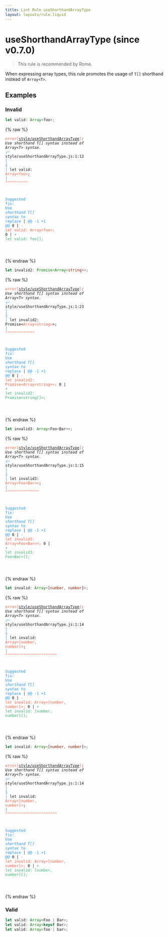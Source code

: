 ```yaml
---
title: Lint Rule useShorthandArrayType
layout: layouts/rule.liquid
---
```


# useShorthandArrayType (since v0.7.0)

> This rule is recommended by Rome.

When expressing array types, this rule promotes the usage of `T[]` shorthand instead of `Array<T>`.

## Examples

### Invalid

```ts
let valid: Array<foo>;
```

{% raw %}<pre class="language-text"><code class="language-text"><span style="color: Tomato;">error</span><span style="color: Tomato;">[</span><span style="color: Tomato;"><a href="https://rome.tools/docs/lint/rules/useShorthandArrayType/">style/useShorthandArrayType</a></span><span style="color: Tomato;">]</span><em>: </em><em>Use </em><em><em>shorthand T[] syntax</em></em><em> instead of </em><em><em>Array&lt;T&gt; syntax.</em></em>
  <span style="color: rgb(38, 148, 255);">┌</span><span style="color: rgb(38, 148, 255);">─</span> style/useShorthandArrayType.js:1:12
  <span style="color: rgb(38, 148, 255);">│</span>
<span style="color: rgb(38, 148, 255);">1</span> <span style="color: rgb(38, 148, 255);">│</span> let valid: <span style="color: Tomato;">A</span><span style="color: Tomato;">r</span><span style="color: Tomato;">r</span><span style="color: Tomato;">a</span><span style="color: Tomato;">y</span><span style="color: Tomato;">&lt;</span><span style="color: Tomato;">f</span><span style="color: Tomato;">o</span><span style="color: Tomato;">o</span><span style="color: Tomato;">&gt;</span>;
  <span style="color: rgb(38, 148, 255);">│</span>            <span style="color: Tomato;">^</span><span style="color: Tomato;">^</span><span style="color: Tomato;">^</span><span style="color: Tomato;">^</span><span style="color: Tomato;">^</span><span style="color: Tomato;">^</span><span style="color: Tomato;">^</span><span style="color: Tomato;">^</span><span style="color: Tomato;">^</span><span style="color: Tomato;">^</span>

<span style="color: rgb(38, 148, 255);">Suggested fix</span><span style="color: rgb(38, 148, 255);">: </span><span style="color: rgb(38, 148, 255);">Use </span><span style="color: rgb(38, 148, 255);"><em>shorthand T[] syntax</em></span><span style="color: rgb(38, 148, 255);"> to replace</span>
    | <span style="color: rgb(38, 148, 255);">@@ -1 +1 @@</span>
0   | <span style="color: Tomato;">- </span><span style="color: Tomato;">let valid: Array&lt;foo&gt;;</span>
  0 | <span style="color: MediumSeaGreen;">+ </span><span style="color: MediumSeaGreen;">let valid: foo[];</span>

</code></pre>{% endraw %}

```ts
let invalid2: Promise<Array<string>>;
```

{% raw %}<pre class="language-text"><code class="language-text"><span style="color: Tomato;">error</span><span style="color: Tomato;">[</span><span style="color: Tomato;"><a href="https://rome.tools/docs/lint/rules/useShorthandArrayType/">style/useShorthandArrayType</a></span><span style="color: Tomato;">]</span><em>: </em><em>Use </em><em><em>shorthand T[] syntax</em></em><em> instead of </em><em><em>Array&lt;T&gt; syntax.</em></em>
  <span style="color: rgb(38, 148, 255);">┌</span><span style="color: rgb(38, 148, 255);">─</span> style/useShorthandArrayType.js:1:23
  <span style="color: rgb(38, 148, 255);">│</span>
<span style="color: rgb(38, 148, 255);">1</span> <span style="color: rgb(38, 148, 255);">│</span> let invalid2: Promise&lt;<span style="color: Tomato;">A</span><span style="color: Tomato;">r</span><span style="color: Tomato;">r</span><span style="color: Tomato;">a</span><span style="color: Tomato;">y</span><span style="color: Tomato;">&lt;</span><span style="color: Tomato;">s</span><span style="color: Tomato;">t</span><span style="color: Tomato;">r</span><span style="color: Tomato;">i</span><span style="color: Tomato;">n</span><span style="color: Tomato;">g</span><span style="color: Tomato;">&gt;</span>&gt;;
  <span style="color: rgb(38, 148, 255);">│</span>                       <span style="color: Tomato;">^</span><span style="color: Tomato;">^</span><span style="color: Tomato;">^</span><span style="color: Tomato;">^</span><span style="color: Tomato;">^</span><span style="color: Tomato;">^</span><span style="color: Tomato;">^</span><span style="color: Tomato;">^</span><span style="color: Tomato;">^</span><span style="color: Tomato;">^</span><span style="color: Tomato;">^</span><span style="color: Tomato;">^</span><span style="color: Tomato;">^</span>

<span style="color: rgb(38, 148, 255);">Suggested fix</span><span style="color: rgb(38, 148, 255);">: </span><span style="color: rgb(38, 148, 255);">Use </span><span style="color: rgb(38, 148, 255);"><em>shorthand T[] syntax</em></span><span style="color: rgb(38, 148, 255);"> to replace</span>
    | <span style="color: rgb(38, 148, 255);">@@ -1 +1 @@</span>
0   | <span style="color: Tomato;">- </span><span style="color: Tomato;">let invalid2: Promise&lt;Array&lt;string&gt;&gt;;</span>
  0 | <span style="color: MediumSeaGreen;">+ </span><span style="color: MediumSeaGreen;">let invalid2: Promise&lt;string[]&gt;;</span>

</code></pre>{% endraw %}

```ts
let invalid3: Array<Foo<Bar>>;
```

{% raw %}<pre class="language-text"><code class="language-text"><span style="color: Tomato;">error</span><span style="color: Tomato;">[</span><span style="color: Tomato;"><a href="https://rome.tools/docs/lint/rules/useShorthandArrayType/">style/useShorthandArrayType</a></span><span style="color: Tomato;">]</span><em>: </em><em>Use </em><em><em>shorthand T[] syntax</em></em><em> instead of </em><em><em>Array&lt;T&gt; syntax.</em></em>
  <span style="color: rgb(38, 148, 255);">┌</span><span style="color: rgb(38, 148, 255);">─</span> style/useShorthandArrayType.js:1:15
  <span style="color: rgb(38, 148, 255);">│</span>
<span style="color: rgb(38, 148, 255);">1</span> <span style="color: rgb(38, 148, 255);">│</span> let invalid3: <span style="color: Tomato;">A</span><span style="color: Tomato;">r</span><span style="color: Tomato;">r</span><span style="color: Tomato;">a</span><span style="color: Tomato;">y</span><span style="color: Tomato;">&lt;</span><span style="color: Tomato;">F</span><span style="color: Tomato;">o</span><span style="color: Tomato;">o</span><span style="color: Tomato;">&lt;</span><span style="color: Tomato;">B</span><span style="color: Tomato;">a</span><span style="color: Tomato;">r</span><span style="color: Tomato;">&gt;</span><span style="color: Tomato;">&gt;</span>;
  <span style="color: rgb(38, 148, 255);">│</span>               <span style="color: Tomato;">^</span><span style="color: Tomato;">^</span><span style="color: Tomato;">^</span><span style="color: Tomato;">^</span><span style="color: Tomato;">^</span><span style="color: Tomato;">^</span><span style="color: Tomato;">^</span><span style="color: Tomato;">^</span><span style="color: Tomato;">^</span><span style="color: Tomato;">^</span><span style="color: Tomato;">^</span><span style="color: Tomato;">^</span><span style="color: Tomato;">^</span><span style="color: Tomato;">^</span><span style="color: Tomato;">^</span>

<span style="color: rgb(38, 148, 255);">Suggested fix</span><span style="color: rgb(38, 148, 255);">: </span><span style="color: rgb(38, 148, 255);">Use </span><span style="color: rgb(38, 148, 255);"><em>shorthand T[] syntax</em></span><span style="color: rgb(38, 148, 255);"> to replace</span>
    | <span style="color: rgb(38, 148, 255);">@@ -1 +1 @@</span>
0   | <span style="color: Tomato;">- </span><span style="color: Tomato;">let invalid3: Array&lt;Foo&lt;Bar&gt;&gt;;</span>
  0 | <span style="color: MediumSeaGreen;">+ </span><span style="color: MediumSeaGreen;">let invalid3: Foo&lt;Bar&gt;[];</span>

</code></pre>{% endraw %}

```ts
let invalid: Array<[number, number]>;
```

{% raw %}<pre class="language-text"><code class="language-text"><span style="color: Tomato;">error</span><span style="color: Tomato;">[</span><span style="color: Tomato;"><a href="https://rome.tools/docs/lint/rules/useShorthandArrayType/">style/useShorthandArrayType</a></span><span style="color: Tomato;">]</span><em>: </em><em>Use </em><em><em>shorthand T[] syntax</em></em><em> instead of </em><em><em>Array&lt;T&gt; syntax.</em></em>
  <span style="color: rgb(38, 148, 255);">┌</span><span style="color: rgb(38, 148, 255);">─</span> style/useShorthandArrayType.js:1:14
  <span style="color: rgb(38, 148, 255);">│</span>
<span style="color: rgb(38, 148, 255);">1</span> <span style="color: rgb(38, 148, 255);">│</span> let invalid: <span style="color: Tomato;">A</span><span style="color: Tomato;">r</span><span style="color: Tomato;">r</span><span style="color: Tomato;">a</span><span style="color: Tomato;">y</span><span style="color: Tomato;">&lt;</span><span style="color: Tomato;">[</span><span style="color: Tomato;">n</span><span style="color: Tomato;">u</span><span style="color: Tomato;">m</span><span style="color: Tomato;">b</span><span style="color: Tomato;">e</span><span style="color: Tomato;">r</span><span style="color: Tomato;">,</span><span style="color: Tomato;"> </span><span style="color: Tomato;">n</span><span style="color: Tomato;">u</span><span style="color: Tomato;">m</span><span style="color: Tomato;">b</span><span style="color: Tomato;">e</span><span style="color: Tomato;">r</span><span style="color: Tomato;">]</span><span style="color: Tomato;">&gt;</span>;
  <span style="color: rgb(38, 148, 255);">│</span>              <span style="color: Tomato;">^</span><span style="color: Tomato;">^</span><span style="color: Tomato;">^</span><span style="color: Tomato;">^</span><span style="color: Tomato;">^</span><span style="color: Tomato;">^</span><span style="color: Tomato;">^</span><span style="color: Tomato;">^</span><span style="color: Tomato;">^</span><span style="color: Tomato;">^</span><span style="color: Tomato;">^</span><span style="color: Tomato;">^</span><span style="color: Tomato;">^</span><span style="color: Tomato;">^</span><span style="color: Tomato;">^</span><span style="color: Tomato;">^</span><span style="color: Tomato;">^</span><span style="color: Tomato;">^</span><span style="color: Tomato;">^</span><span style="color: Tomato;">^</span><span style="color: Tomato;">^</span><span style="color: Tomato;">^</span><span style="color: Tomato;">^</span>

<span style="color: rgb(38, 148, 255);">Suggested fix</span><span style="color: rgb(38, 148, 255);">: </span><span style="color: rgb(38, 148, 255);">Use </span><span style="color: rgb(38, 148, 255);"><em>shorthand T[] syntax</em></span><span style="color: rgb(38, 148, 255);"> to replace</span>
    | <span style="color: rgb(38, 148, 255);">@@ -1 +1 @@</span>
0   | <span style="color: Tomato;">- </span><span style="color: Tomato;">let invalid: Array&lt;[number, number]&gt;;</span>
  0 | <span style="color: MediumSeaGreen;">+ </span><span style="color: MediumSeaGreen;">let invalid: [number, number][];</span>

</code></pre>{% endraw %}

```ts
let invalid: Array<[number, number]>;
```

{% raw %}<pre class="language-text"><code class="language-text"><span style="color: Tomato;">error</span><span style="color: Tomato;">[</span><span style="color: Tomato;"><a href="https://rome.tools/docs/lint/rules/useShorthandArrayType/">style/useShorthandArrayType</a></span><span style="color: Tomato;">]</span><em>: </em><em>Use </em><em><em>shorthand T[] syntax</em></em><em> instead of </em><em><em>Array&lt;T&gt; syntax.</em></em>
  <span style="color: rgb(38, 148, 255);">┌</span><span style="color: rgb(38, 148, 255);">─</span> style/useShorthandArrayType.js:1:14
  <span style="color: rgb(38, 148, 255);">│</span>
<span style="color: rgb(38, 148, 255);">1</span> <span style="color: rgb(38, 148, 255);">│</span> let invalid: <span style="color: Tomato;">A</span><span style="color: Tomato;">r</span><span style="color: Tomato;">r</span><span style="color: Tomato;">a</span><span style="color: Tomato;">y</span><span style="color: Tomato;">&lt;</span><span style="color: Tomato;">[</span><span style="color: Tomato;">n</span><span style="color: Tomato;">u</span><span style="color: Tomato;">m</span><span style="color: Tomato;">b</span><span style="color: Tomato;">e</span><span style="color: Tomato;">r</span><span style="color: Tomato;">,</span><span style="color: Tomato;"> </span><span style="color: Tomato;">n</span><span style="color: Tomato;">u</span><span style="color: Tomato;">m</span><span style="color: Tomato;">b</span><span style="color: Tomato;">e</span><span style="color: Tomato;">r</span><span style="color: Tomato;">]</span><span style="color: Tomato;">&gt;</span>;
  <span style="color: rgb(38, 148, 255);">│</span>              <span style="color: Tomato;">^</span><span style="color: Tomato;">^</span><span style="color: Tomato;">^</span><span style="color: Tomato;">^</span><span style="color: Tomato;">^</span><span style="color: Tomato;">^</span><span style="color: Tomato;">^</span><span style="color: Tomato;">^</span><span style="color: Tomato;">^</span><span style="color: Tomato;">^</span><span style="color: Tomato;">^</span><span style="color: Tomato;">^</span><span style="color: Tomato;">^</span><span style="color: Tomato;">^</span><span style="color: Tomato;">^</span><span style="color: Tomato;">^</span><span style="color: Tomato;">^</span><span style="color: Tomato;">^</span><span style="color: Tomato;">^</span><span style="color: Tomato;">^</span><span style="color: Tomato;">^</span><span style="color: Tomato;">^</span><span style="color: Tomato;">^</span>

<span style="color: rgb(38, 148, 255);">Suggested fix</span><span style="color: rgb(38, 148, 255);">: </span><span style="color: rgb(38, 148, 255);">Use </span><span style="color: rgb(38, 148, 255);"><em>shorthand T[] syntax</em></span><span style="color: rgb(38, 148, 255);"> to replace</span>
    | <span style="color: rgb(38, 148, 255);">@@ -1 +1 @@</span>
0   | <span style="color: Tomato;">- </span><span style="color: Tomato;">let invalid: Array&lt;[number, number]&gt;;</span>
  0 | <span style="color: MediumSeaGreen;">+ </span><span style="color: MediumSeaGreen;">let invalid: [number, number][];</span>

</code></pre>{% endraw %}

### Valid

```ts
let valid: Array<Foo | Bar>;
let valid: Array<keyof Bar>;
let valid: Array<foo | bar>;
```

